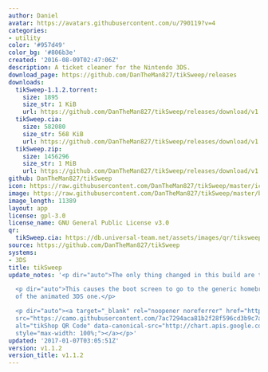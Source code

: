 ```yaml
---
author: Daniel
avatar: https://avatars.githubusercontent.com/u/790119?v=4
categories:
- utility
color: '#957d49'
color_bg: '#806b3e'
created: '2016-08-09T02:47:06Z'
description: A ticket cleaner for the Nintendo 3DS.
download_page: https://github.com/DanTheMan827/tikSweep/releases
downloads:
  tikSweep-1.1.2.torrent:
    size: 1895
    size_str: 1 KiB
    url: https://github.com/DanTheMan827/tikSweep/releases/download/v1.1.2/tikSweep-1.1.2.torrent
  tikSweep.cia:
    size: 582080
    size_str: 568 KiB
    url: https://github.com/DanTheMan827/tikSweep/releases/download/v1.1.2/tikSweep.cia
  tikSweep.zip:
    size: 1456296
    size_str: 1 MiB
    url: https://github.com/DanTheMan827/tikSweep/releases/download/v1.1.2/tikSweep.zip
github: DanTheMan827/tikSweep
icon: https://raw.githubusercontent.com/DanTheMan827/tikSweep/master/icon.png
image: https://raw.githubusercontent.com/DanTheMan827/tikSweep/master/banner.png
image_length: 11389
layout: app
license: gpl-3.0
license_name: GNU General Public License v3.0
qr:
  tikSweep.cia: https://db.universal-team.net/assets/images/qr/tiksweep-cia.png
source: https://github.com/DanTheMan827/tikSweep
systems:
- 3DS
title: tikSweep
update_notes: '<p dir="auto">The only thing changed in this build are the buildtools.</p>

  <p dir="auto">This causes the boot screen to go to the generic homebrew one instead
  of the animated 3DS one.</p>

  <p dir="auto"><a target="_blank" rel="noopener noreferrer" href="https://camo.githubusercontent.com/7ac7294aca81b2f28f596cd3b9c7a66a690c1d0db77d915c11e71f1f81896d46/687474703a2f2f63686172742e617069732e676f6f676c652e636f6d2f63686172743f6368743d7172266368733d323030783230302663686c3d68747470732533412f2f6769746875622e636f6d2f44616e5468654d616e3832372f74696b53776565702f72656c65617365732f646f776e6c6f61642f76312e312e322f74696b53776565702e6369612663686c643d4c25374330"><img
  src="https://camo.githubusercontent.com/7ac7294aca81b2f28f596cd3b9c7a66a690c1d0db77d915c11e71f1f81896d46/687474703a2f2f63686172742e617069732e676f6f676c652e636f6d2f63686172743f6368743d7172266368733d323030783230302663686c3d68747470732533412f2f6769746875622e636f6d2f44616e5468654d616e3832372f74696b53776565702f72656c65617365732f646f776e6c6f61642f76312e312e322f74696b53776565702e6369612663686c643d4c25374330"
  alt="tikShop QR Code" data-canonical-src="http://chart.apis.google.com/chart?cht=qr&amp;chs=200x200&amp;chl=https%3A//github.com/DanTheMan827/tikSweep/releases/download/v1.1.2/tikSweep.cia&amp;chld=L%7C0"
  style="max-width: 100%;"></a></p>'
updated: '2017-01-07T03:05:51Z'
version: v1.1.2
version_title: v1.1.2
---
```

